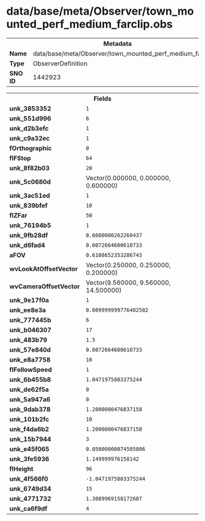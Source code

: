 <h1>data/base/meta/Observer/town_mounted_perf_medium_farclip.obs</h1><table><tr><th colspan="100%">Metadata</th></tr><tr><td><b>Name</b></td><td>data/base/meta/Observer/town_mounted_perf_medium_farclip.obs</td></tr><tr><td><b>Type</b></td><td>ObserverDefinition</td></tr><tr><td><b>SNO ID</b></td><td>1442923</td></tr></table>

<table><tr><th colspan="100%">Fields</th></tr><tr><td><b>unk_3853352</b></td><td><code>1</code></td></tr><tr><td><b>unk_551d996</b></td><td><code>6</code></td></tr><tr><td><b>unk_d2b3efc</b></td><td><code>1</code></td></tr><tr><td><b>unk_c9a32ec</b></td><td><code>1</code></td></tr><tr><td><b>fOrthographic</b></td><td><code>0</code></td></tr><tr><td><b>flFStop</b></td><td><code>64</code></td></tr><tr><td><b>unk_8f82b03</b></td><td><code>20</code></td></tr><tr><td><b>unk_5c0680d</b></td><td>Vector(0.000000, 0.000000, 0.600000)</td></tr><tr><td><b>unk_3ac51ed</b></td><td><code>1</code></td></tr><tr><td><b>unk_839bfef</b></td><td><code>10</code></td></tr><tr><td><b>flZFar</b></td><td><code>50</code></td></tr><tr><td><b>unk_76194b5</b></td><td><code>1</code></td></tr><tr><td><b>unk_9fb28df</b></td><td><code>0.6600000262260437</code></td></tr><tr><td><b>unk_d6fad4</b></td><td><code>0.0872664600610733</code></td></tr><tr><td><b>aFOV</b></td><td><code>0.6108652353286743</code></td></tr><tr><td><b>wvLookAtOffsetVector</b></td><td>Vector(0.250000, 0.250000, 0.200000)</td></tr><tr><td><b>wvCameraOffsetVector</b></td><td>Vector(9.560000, 9.560000, 14.500000)</td></tr><tr><td><b>unk_9e17f0a</b></td><td><code>1</code></td></tr><tr><td><b>unk_ee8e3a</b></td><td><code>0.009999999776482582</code></td></tr><tr><td><b>unk_777445b</b></td><td><code>6</code></td></tr><tr><td><b>unk_b046307</b></td><td><code>17</code></td></tr><tr><td><b>unk_483b79</b></td><td><code>1.5</code></td></tr><tr><td><b>unk_57e840d</b></td><td><code>0.0872664600610733</code></td></tr><tr><td><b>unk_e8a7758</b></td><td><code>10</code></td></tr><tr><td><b>flFollowSpeed</b></td><td><code>1</code></td></tr><tr><td><b>unk_6b455b8</b></td><td><code>1.0471975803375244</code></td></tr><tr><td><b>unk_de62f5a</b></td><td><code>0</code></td></tr><tr><td><b>unk_5a947a6</b></td><td><code>0</code></td></tr><tr><td><b>unk_9dab378</b></td><td><code>1.2000000476837158</code></td></tr><tr><td><b>unk_101b2fc</b></td><td><code>10</code></td></tr><tr><td><b>unk_f4da6b2</b></td><td><code>1.2000000476837158</code></td></tr><tr><td><b>unk_15b7944</b></td><td><code>3</code></td></tr><tr><td><b>unk_e45f065</b></td><td><code>0.05000000074505806</code></td></tr><tr><td><b>unk_3fe5936</b></td><td><code>1.149999976158142</code></td></tr><tr><td><b>flHeight</b></td><td><code>96</code></td></tr><tr><td><b>unk_4f566f0</b></td><td><code>-1.0471975803375244</code></td></tr><tr><td><b>unk_6749d34</b></td><td><code>15</code></td></tr><tr><td><b>unk_4771732</b></td><td><code>1.3089969158172607</code></td></tr><tr><td><b>unk_ca6f9df</b></td><td><code>4</code></td></tr></table>

